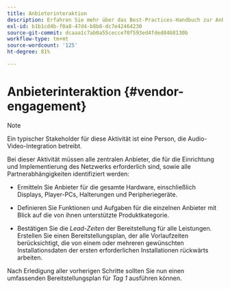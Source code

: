 ```yaml
---
title: Anbieterinteraktion
description: Erfahren Sie mehr über das Best-Practices-Handbuch zur Anbieterinteraktion bei AEM Screens.
exl-id: b1b1cd4b-f0a8-47d4-b8b8-dc7e42464230
source-git-commit: dcaaa1c7ab0a55cecce70f593ed4fded8468130b
workflow-type: tm+mt
source-wordcount: '125'
ht-degree: 81%

---
```


# Anbieterinteraktion {#vendor-engagement}

>[!NOTE]
>Ein typischer Stakeholder für diese Aktivität ist eine Person, die Audio-Video-Integration betreibt.

Bei dieser Aktivität müssen alle zentralen Anbieter, die für die Einrichtung und Implementierung des Netzwerks erforderlich sind, sowie alle Partnerabhängigkeiten identifiziert werden:

* Ermitteln Sie Anbieter für die gesamte Hardware, einschließlich Displays, Player-PCs, Halterungen und Peripheriegeräte.

* Definieren Sie Funktionen und Aufgaben für die einzelnen Anbieter mit Blick auf die von ihnen unterstützte Produktkategorie.

* Bestätigen Sie die *Lead-Zeiten* der Bereitstellung für alle Leistungen. Erstellen Sie einen Bereitstellungsplan, der alle Vorlaufzeiten berücksichtigt, die von einem oder mehreren gewünschten Installationsdaten der ersten erforderlichen Installationen rückwärts arbeiten.

Nach Erledigung aller vorherigen Schritte sollten Sie nun einen umfassenden Bereitstellungsplan für *Tag 1* ausführen können.
